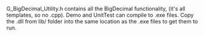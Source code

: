 G_BigDecimal_Utility.h contains all the BigDecimal functionality, (it's all templates, so no .cpp).
Demo and UnitTest can compile to .exe files.
Copy the .dll from lib/ folder into the same location as the .exe files to get them to run.
